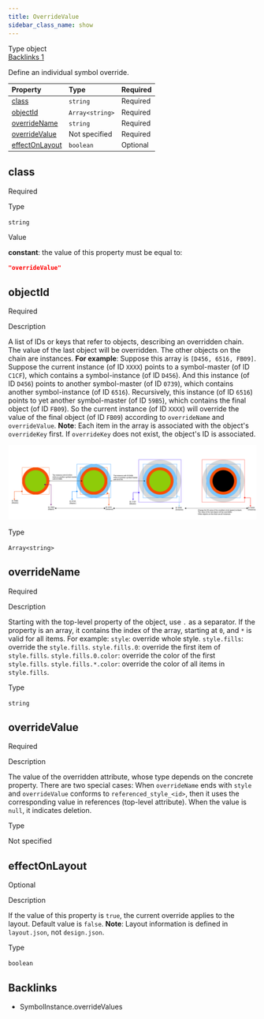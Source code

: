 ```yaml
---
title: OverrideValue
sidebar_class_name: show
---
```


<div className="section-badges">

<div className="badge type">
        <span className="label">Type</span>
        <span className="value">object</span>
      </div>

<a href="#backlinks" className="badge backlinks">
          <span className="label">Backlinks</span>
          <span className="value">1</span>
        </a>

</div>

Define an individual symbol override.

<div className="property-preview">

<div className="property-table">

| Property                          | Type            | Required                                            |
| :-------------------------------- | :-------------- | :-------------------------------------------------- |
| [class](#class)                   | `string`        | <span className="property-required">Required</span> |
| [objectId](#objectid)             | `Array<string>` | <span className="property-required">Required</span> |
| [overrideName](#overridename)     | `string`        | <span className="property-required">Required</span> |
| [overrideValue](#overridevalue)   | Not specified   | <span className="property-required">Required</span> |
| [effectOnLayout](#effectonlayout) | `boolean`       | <span className="property-optional">Optional</span> |

</div>

</div>

<div className="property">

<div className="property-heading">

## class

<span className="property-required">Required</span>

</div>

<div className="property-item">

Type

`string`

</div>

<div className="property-item">

Value

<div className="value-description">

**constant**: the value of this property must be equal to:

```json
"overrideValue"
```

</div>

</div>

</div>

<div className="property">

<div className="property-heading">

## objectId

<span className="property-required">Required</span>

</div>

<div className="property-item">

Description

<div>

A list of IDs or keys that refer to objects, describing an overridden chain. The value of the last object will be overridden. The other objects on the chain are instances.
**For example**:
Suppose this array is `[D456, 6516, FB09]`.
Suppose the current instance (of ID `XXXX`) points to a symbol-master (of ID `C1CF`), which contains a symbol-instance (of ID `D456`).
And this instance (of ID `D456`) points to another symbol-master (of ID `0739`), which contains another symbol-instance (of ID `6516`).
Recursively, this instance (of ID `6516`) points to yet another symbol-master (of ID `59B5`), which contains the final object (of ID `FB09`).
So the current instance (of ID `XXXX`) will override the value of the final object (of ID `FB09`) according to `overrideName` and `overrideValue`.
**Note**: Each item in the array is associated with the object's `overrideKey` first. If `overrideKey` does not exist, the object's ID is associated.

</div>

</div>

<div className="property-item">

<p></p>

<div className="property-images">

<img src="https://raw.githubusercontent.com/verygoodgraphics/resource/main/img/vector/Symbol/overrideValue_objectId.png" alt="" />

</div>

</div>

<div className="property-item">

Type

`Array<string>`

</div>

</div>

<div className="property">

<div className="property-heading">

## overrideName

<span className="property-required">Required</span>

</div>

<div className="property-item">

Description

<div>

Starting with the top-level property of the object, use `.` as a separator.
If the property is an array, it contains the index of the array, starting at `0`, and `*` is valid for all items.
For example:
`style`: override whole style.
`style.fills`: override the `style.fills`.
`style.fills.0`: override the first item of `style.fills`.
`style.fills.0.color`: override the color of the first `style.fills`.
`style.fills.*.color`: override the color of all items in `style.fills`.

</div>

</div>

<div className="property-item">

Type

`string`

</div>

</div>

<div className="property">

<div className="property-heading">

## overrideValue

<span className="property-required">Required</span>

</div>

<div className="property-item">

Description

<div>

The value of the overridden attribute, whose type depends on the concrete property. There are two special cases:
When `overrideName` ends with `style` and `overrideValue` conforms to `referenced_style_<id>`, then it uses the corresponding value in references (top-level attribute).
When the value is `null`, it indicates deletion.

</div>

</div>

<div className="property-item">

Type

Not specified

</div>

</div>

<div className="property">

<div className="property-heading">

## effectOnLayout

<span className="property-optional">Optional</span>

</div>

<div className="property-item">

Description

<div>

If the value of this property is `true`, the current override applies to the layout.
Default value is `false`.
**Note**: Layout information is defined in `layout.json`, not `design.json`.

</div>

</div>

<div className="property-item">

Type

`boolean`

</div>

</div>

<div id="backlinks" className="section-backlinks">

<div className="backlinks-title"><h2>Backlinks</h2></div>

<ul className="backlinks-list">

<li className="backlink">
      <Link to='/specs/vectorgraphics/symbol-instance#overridevalues'>SymbolInstance.overrideValues</Link>
      </li>

</ul>

</div>
